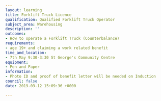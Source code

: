 ```yaml
---
layout: learning
title: Forklift Truck Licence
qualification: Qualified Forklift Truck Operator
subject_area: Warehousing
description: ''
outcomes:
- How to operate a Forklift Truck (Counterbalance)
requirements:
- age 19+ and claiming a work related benefit
time_and_location:
- 7th May 9:30-3:30 St George's Community Centre
equipment:
- Pen and Paper
information:
- Photo ID and proof of benefit letter will be needed on Induction
council: false
date: 2019-03-12 15:09:36 +0000

---
```

